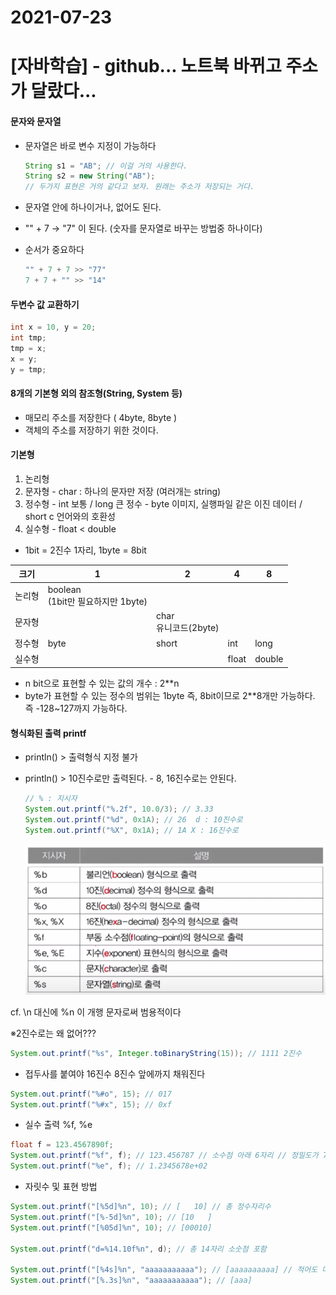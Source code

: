 # 2021-07-23

# [자바학습] - github... 노트북 바뀌고 주소가 달랐다...

#### 문자와 문자열

- 문자열은 바로 변수 지정이 가능하다

  ```java
  String s1 = "AB"; // 이걸 거의 사용한다.
  String s2 = new String("AB");
  // 두가지 표현은 거의 같다고 보자. 원래는 주소가 저장되는 거다.
  ```

- 문자열 안에 하나이거나, 없어도 된다.

- "" + 7  → "7" 이 된다. (숫자를 문자열로 바꾸는 방법중 하나이다)

- 순서가 중요하다

  ```JAVA
  "" + 7 + 7 >> "77"
  7 + 7 + "" >> "14"
  ```



#### 두변수 값 교환하기

```java
int x = 10, y = 20;
int tmp;
tmp = x;
x = y;
y = tmp;
```



#### 8개의 기본형 외의 참조형(String, System 등)

- 매모리 주소를 저장한다 ( 4byte, 8byte )
- 객체의 주소를 저장하기 위한 것이다.

#### 기본형

1. 논리형
2. 문자형 - char : 하나의 문자만 저장 (여러개는 string)
3. 정수형 - int 보통 / long 큰 정수 - byte 이미지, 실행파일 같은 이진 데이터 / short c 언어와의 호환성
4. 실수형 - float < double

- 1bit = 2진수 1자리, 1byte = 8bit

| 크기   | 1                                      | 2                         | 4     | 8      |
| ------ | -------------------------------------- | ------------------------- | ----- | ------ |
| 논리형 | boolean<br />(1bit만 필요하지만 1byte) |                           |       |        |
| 문자형 |                                        | char<br />유니코드(2byte) |       |        |
| 정수형 | byte                                   | short                     | int   | long   |
| 실수형 |                                        |                           | float | double |

- n bit으로 표현할 수 있는 값의 개수 : 2**n
- byte가 표현할 수 있는 정수의 범위는 1byte 즉, 8bit이므로 2**8개만 가능하다. 즉 -128~127까지 가능하다.





#### 형식화된 출력 printf

- println() > 출력형식 지정 불가

- println() > 10진수로만 출력된다. - 8, 16진수로는 안된다.

  ```java
  // % : 지시자
  System.out.printf("%.2f", 10.0/3); // 3.33
  System.out.printf("%d", 0x1A); // 26  d : 10진수로
  System.out.printf("%X", 0x1A); // 1A X : 16진수로
  ```

  ![image-20210723235237228](2021-07-22.assets/image-20210723235237228.png)

cf. \n 대신에 %n 이 개행 문자로써 범용적이다

※2진수로는 왜 없어??? 

```java
System.out.printf("%s", Integer.toBinaryString(15)); // 1111 2진수
```

- 접두사를 붙여야 16진수 8진수 앞에까지 채워진다

```java
System.out.printf("%#o", 15); // 017
System.out.printf("%#x", 15); // 0xf
```

- 실수 출력 %f, %e

```java
float f = 123.4567890f;
System.out.printf("%f", f); // 123.456787 // 소수점 아래 6자리 // 정밀도가 7이라서
System.out.printf("%e", f); // 1.2345678e+02
```

- 자릿수 및 표현 방법

```java
System.out.printf("[%5d]%n", 10); // [   10] // 총 정수자리수
System.out.printf("[%-5d]%n", 10); // [10   ]
System.out.printf("[%05d]%n", 10); // [00010] 

System.out.printf("d=%14.10f%n", d); // 총 14자리 소숫점 포함

System.out.printf("[%4s]%n", "aaaaaaaaaaa"); // [aaaaaaaaaa] // 적어도 다 출력됨
System.out.printf("[%.3s]%n", "aaaaaaaaaaa"); // [aaa]
```

